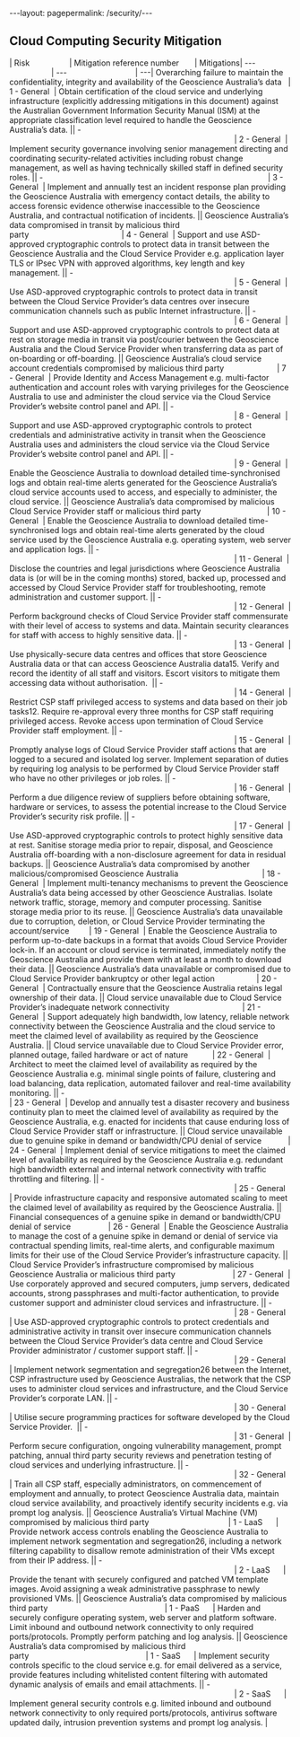 ---layout: pagepermalink: /security/---<h2>Cloud Computing Security Mitigation</h2>| Risk                  | Mitigation reference number       | Mitigations| ---                   | ---                               | ---| Overarching failure to maintain the confidentiality, integrity and availability of the Geoscience Australia’s data   | 1 - General  | Obtain certification of the cloud service and underlying infrastructure (explicitly addressing mitigations in this document) against the Australian Government Information Security Manual (ISM) at the appropriate classification level required to handle the Geoscience Australia’s data. || -                                                                                                      | 2 - General  | Implement security governance involving senior management directing and coordinating security-related activities including robust change management, as well as having technically skilled staff in defined security roles. || -                                                                                                      | 3 - General  | Implement and annually test an incident response plan providing the Geoscience Australia with emergency contact details, the ability to access forensic evidence otherwise inaccessible to the Geoscience Australia, and contractual notification of incidents. || Geoscience Australia’s data compromised in transit by malicious third party                                          | 4 - General  | Support and use ASD-approved cryptographic controls to protect data in transit between the Geoscience Australia and the Cloud Service Provider e.g. application layer TLS or IPsec VPN with approved algorithms, key length and key management. || -                                                                                                      | 5 - General  | Use ASD-approved cryptographic controls to protect data in transit between the Cloud Service Provider’s data centres over insecure communication channels such as public Internet infrastructure. || -                                                                                                      | 6 - General  | Support and use ASD-approved cryptographic controls to protect data at rest on storage media in transit via post/courier between the Geoscience Australia and the Cloud Service Provider when transferring data as part of on-boarding or off-boarding. || Geoscience Australia’s cloud service account credentials compromised by malicious third party                        | 7 - General  | Provide Identity and Access Management e.g. multi-factor authentication and account roles with varying privileges for the Geoscience Australia to use and administer the cloud service via the Cloud Service Provider’s website control panel and API. || -                                                                                                      | 8 - General  | Support and use ASD-approved cryptographic controls to protect credentials and administrative activity in transit when the Geoscience Australia uses and administers the cloud service via the Cloud Service Provider’s website control panel and API. || -                                                                                                      | 9 - General  | Enable the Geoscience Australia to download detailed time-synchronised logs and obtain real-time alerts generated for the Geoscience Australia’s cloud service accounts used to access, and especially to administer, the cloud service. || Geoscience Australia’s data compromised by malicious Cloud Service Provider staff or malicious third party                              | 10 - General  | Enable the Geoscience Australia to download detailed time-synchronised logs and obtain real-time alerts generated by the cloud service used by the Geoscience Australia e.g. operating system, web server and application logs. || -                                                                                                      | 11 - General  | Disclose the countries and legal jurisdictions where Geoscience Australia data is (or will be in the coming months) stored, backed up, processed and accessed by Cloud Service Provider staff for troubleshooting, remote administration and customer support. || -                                                                                                      | 12 - General  | Perform background checks of Cloud Service Provider staff commensurate with their level of access to systems and data. Maintain security clearances for staff with access to highly sensitive data. || -                                                                                                      | 13 - General  | Use physically-secure data centres and offices that store Geoscience Australia data or that can access Geoscience Australia data15. Verify and record the identity of all staff and visitors. Escort visitors to mitigate them accessing data without authorisation.  || -                                                                                                      | 14 - General  | Restrict CSP staff privileged access to systems and data based on their job tasks12. Require re-approval every three months for CSP staff requiring privileged access. Revoke access upon termination of Cloud Service Provider staff employment. || -                                                                                                      | 15 - General  | Promptly analyse logs of Cloud Service Provider staff actions that are logged to a secured and isolated log server. Implement separation of duties by requiring log analysis to be performed by Cloud Service Provider staff who have no other privileges or job roles. || -                                                                                                      | 16 - General  | Perform a due diligence review of suppliers before obtaining software, hardware or services, to assess the potential increase to the Cloud Service Provider’s security risk profile. || -                                                                                                      | 17 - General  | Use ASD-approved cryptographic controls to protect highly sensitive data at rest. Sanitise storage media prior to repair, disposal, and Geoscience Australia off-boarding with a non-disclosure agreement for data in residual backups. || Geoscience Australia’s data compromised by another malicious/compromised Geoscience Australia                                      | 18 - General  | Implement multi-tenancy mechanisms to prevent the Geoscience Australia’s data being accessed by other Geoscience Australias. Isolate network traffic, storage, memory and computer processing. Sanitise storage media prior to its reuse. || Geoscience Australia’s data unavailable due to corruption, deletion, or Cloud Service Provider terminating the account/service         | 19 - General  | Enable the Geoscience Australia to perform up-to-date backups in a format that avoids Cloud Service Provider lock-in. If an account or cloud service is terminated, immediately notify the Geoscience Australia and provide them with at least a month to download their data. || Geoscience Australia’s data unavailable or compromised due to Cloud Service Provider bankruptcy or other legal action                   | 20 - General  | Contractually ensure that the Geoscience Australia retains legal ownership of their data. || Cloud service unavailable due to Cloud Service Provider’s inadequate network connectivity                                 | 21 - General  | Support adequately high bandwidth, low latency, reliable network connectivity between the Geoscience Australia and the cloud service to meet the claimed level of availability as required by the Geoscience Australia. || Cloud service unavailable due to Cloud Service Provider error, planned outage, failed hardware or act of nature           | 22 - General  | Architect to meet the claimed level of availability as required by the Geoscience Australia e.g. minimal single points of failure, clustering and load balancing, data replication, automated failover and real-time availability monitoring. || -                                                                                                      | 23 - General  | Develop and annually test a disaster recovery and business continuity plan to meet the claimed level of availability as required by the Geoscience Australia, e.g. enacted for incidents that cause enduring loss of Cloud Service Provider staff or infrastructure. || Cloud service unavailable due to genuine spike in demand or bandwidth/CPU denial of service            | 24 - General  | Implement denial of service mitigations to meet the claimed level of availability as required by the Geoscience Australia e.g. redundant high bandwidth external and internal network connectivity with traffic throttling and filtering. || -                                                                                                      | 25 - General  | Provide infrastructure capacity and responsive automated scaling to meet the claimed level of availability as required by the Geoscience Australia. || Financial consequences of a genuine spike in demand or bandwidth/CPU denial of service                 | 26 - General  | Enable the Geoscience Australia to manage the cost of a genuine spike in demand or denial of service via contractual spending limits, real-time alerts, and configurable maximum limits for their use of the Cloud Service Provider’s infrastructure capacity. || Cloud Service Provider’s infrastructure compromised by malicious Geoscience Australia or malicious third party                          | 27 - General  | Use corporately approved and secured computers, jump servers, dedicated accounts, strong passphrases and multi-factor authentication, to provide customer support and administer cloud services and infrastructure. || -                                                                                                      | 28 - General  | Use ASD-approved cryptographic controls to protect credentials and administrative activity in transit over insecure communication channels between the Cloud Service Provider’s data centre and Cloud Service Provider administrator / customer support staff. || -                                                                                                      | 29 - General  | Implement network segmentation and segregation26 between the Internet, CSP infrastructure used by Geoscience Australias, the network that the CSP uses to administer cloud services and infrastructure, and the Cloud Service Provider’s corporate LAN. || -                                                                                                      | 30 - General  | Utilise secure programming practices for software developed by the Cloud Service Provider.  || -                                                                                                      | 31 - General  | Perform secure configuration, ongoing vulnerability management, prompt patching, annual third party security reviews and penetration testing of cloud services and underlying infrastructure. || -                                                                                                      | 32 - General  | Train all CSP staff, especially administrators, on commencement of employment and annually, to protect Geoscience Australia data, maintain cloud service availability, and proactively identify security incidents e.g. via prompt log analysis. || Geoscience Australia’s Virtual Machine (VM) compromised by malicious third party                                    | 1 - LaaS      | Provide network access controls enabling the Geoscience Australia to implement network segmentation and segregation26, including a network filtering capability to disallow remote administration of their VMs except from their IP address. || -                                                                                                      | 2 - LaaS      | Provide the tenant with securely configured and patched VM template images. Avoid assigning a weak administrative passphrase to newly provisioned VMs. || Geoscience Australia’s data compromised by malicious third party                                                     | 1 - PaaS      | Harden and securely configure operating system, web server and platform software. Limit inbound and outbound network connectivity to only required ports/protocols. Promptly perform patching and log analysis. || Geoscience Australia’s data compromised by malicious third party                                                     | 1 - SaaS      | Implement security controls specific to the cloud service e.g. for email delivered as a service, provide features including whitelisted content filtering with automated dynamic analysis of emails and email attachments. || -                                                                                                      | 2 - SaaS      | Implement general security controls e.g. limited inbound and outbound network connectivity to only required ports/protocols, antivirus software updated daily, intrusion prevention systems and prompt log analysis. |
